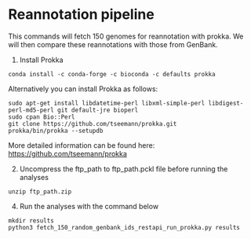 
# Reannotation pipeline

This commands will fetch 150 genomes for reannotation with prokka. We will then compare these reannotations with those from GenBank.

1. Install Prokka
```
conda install -c conda-forge -c bioconda -c defaults prokka
```

Alternatively you can install Prokka as follows:  
```
sudo apt-get install libdatetime-perl libxml-simple-perl libdigest-perl-md5-perl git default-jre bioperl
sudo cpan Bio::Perl
git clone https://github.com/tseemann/prokka.git 
prokka/bin/prokka --setupdb
```

More detailed information can be found here: https://github.com/tseemann/prokka



2. Uncompress the ftp_path to ftp_path.pckl file before running the analyses  

```
unzip ftp_path.zip
```

4. Run the analyses with the command below 

```
mkdir results
python3 fetch_150_random_genbank_ids_restapi_run_prokka.py results
```

